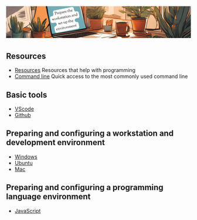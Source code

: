 # ![install - 2025](./Assets/images/home-heders.png)

## Resources

* [Resources](/Assets/things/Resources.md) Resources that help with programming
* [Command line](/Assets/things/most-used-command-line.md) Quick access to the most commonly used command line

## Basic tools

* [VScode](/Vscode/README.md)
* [Github](/Github/README.md)

## Preparing and configuring a workstation and development environment

* [Windows](./Windows)
* [Ubuntu](./Ubuntu)
* [Mac](./Mac)

## Preparing and configuring a programming language environment

* [JavaScript](/../JavaScript/README.md)
